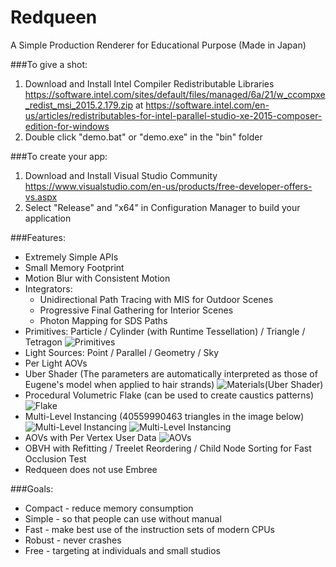 # Redqueen

A Simple Production Renderer for Educational Purpose (Made in Japan)

###To give a shot:
  
1. Download and Install Intel Compiler Redistributable Libraries <https://software.intel.com/sites/default/files/managed/6a/21/w_ccompxe_redist_msi_2015.2.179.zip> at <https://software.intel.com/en-us/articles/redistributables-for-intel-parallel-studio-xe-2015-composer-edition-for-windows>
2. Double click "demo.bat" or "demo.exe" in the "bin" folder

###To create your app:
  
1. Download and Install Visual Studio Community <https://www.visualstudio.com/en-us/products/free-developer-offers-vs.aspx>
2. Select "Release" and "x64" in Configuration Manager to build your application


###Features:
* Extremely Simple APIs
* Small Memory Footprint
* Motion Blur with Consistent Motion
* Integrators:
  * Unidirectional Path Tracing with MIS for Outdoor Scenes
  * Progressive Final Gathering for Interior Scenes
  * Photon Mapping for SDS Paths
* Primitives: Particle / Cylinder (with Runtime Tessellation) / Triangle / Tetragon
![Primitives](https://github.com/shinjiogaki/redqueen/blob/master/images/fur.png)
* Light Sources: Point / Parallel / Geometry / Sky
* Per Light AOVs
* Uber Shader (The parameters are automatically interpreted as those of Eugene's model when applied to hair strands)
![Materials(Uber Shader)](https://github.com/shinjiogaki/redqueen/blob/master/images/materials.png)
* Procedural Volumetric Flake (can be used to create caustics patterns)
![Flake](https://github.com/shinjiogaki/redqueen/blob/master/images/caustics.gif)
* Multi-Level Instancing (40559990463 triangles in the image below)
![Multi-Level Instancing](https://github.com/shinjiogaki/redqueen/blob/master/images/mli.gif)
![Multi-Level Instancing](https://github.com/shinjiogaki/redqueen/blob/master/images/forest.png)
* AOVs with Per Vertex User Data
![AOVs](https://github.com/shinjiogaki/redqueen/blob/master/images/aov2.png)
* OBVH with Refitting / Treelet Reordering / Child Node Sorting for Fast Occlusion Test
* Redqueen does not use Embree

###Goals:
* Compact - reduce memory consumption 
* Simple - so that people can use without manual
* Fast - make best use of the instruction sets of modern CPUs
* Robust - never crashes
* Free - targeting at individuals and small studios
